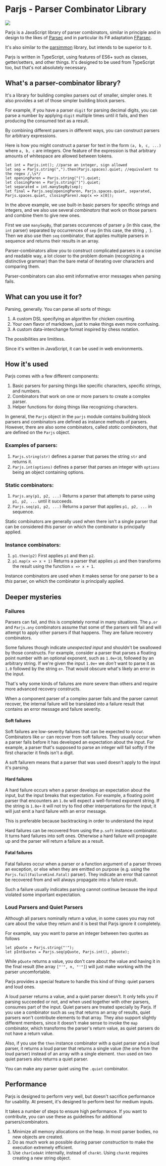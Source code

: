 # Parjs - Parser Combinator Library
<img src="https://travis-ci.org/GregRos/parjs.svg?branch=master"/>


Parjs is a JavaScript library of parser combinators, similar in principle and in design to the likes of [Parsec](https://wiki.haskell.org/Parsec) and in particular its F# adaptation [FParsec](http://www.quanttec.com/fparsec/).

It's also similar to the [parsimmon](https://github.com/jneen/parsimmon) library, but intends to be superior to it.

Parjs is written in TypeScript, using features of ES6+ such as classes, getter/setters, and other things. It's designed to be used from TypeScript too, but that's not absolutely necessary.

## What's a parser-combinator library?
It's a library for building complex parsers out of smaller, simpler ones. It also provides a set of those simpler building block parsers.

For example, if you have a parser `digit` for parsing decimal digits, you can parse a number by applying `digit` multiple times until it fails, and then producing the consumed text as a result. 

By combining different parsers in different ways, you can construct parsers for arbitrary expressions. 

Here is how you might construct a parser for text in the form `(a, b, c, ...)` where `a, b, c` are integers. One feature of the expression is that arbitrary amounts of whitespace are allowed between tokens.

	let int = Parjs.int(); //parse an integer, sign allowed
	let sep = Parjs.string(",").then(Parjs.spaces).quiet; //equivalent to the regex /,\s*/
	let openingParen = Parjs.string("(").quiet;
	let closingParen = Parjs.string(")").quiet;
	let separated = int.manySepBy(sep);
	let final = Parjs.seq(openingParen, Parjs.spaces.quiet, separated, Parjs.spaces.quiet, closingParen).map(x => x[0]);
	
In the above example, we use built-in basic parsers for specific strings and integers, and we also use several *combinators* that work on those parsers and combine them to give new ones.

First we use `manySepBy`, that parses occurences of parser `p` (in this case, the `int` parser) separated by occurrences of `sep` (in this case, the string `, `). Then we also use then `seq` combinator, that applies multiple parsers in sequence and returns their results in an array.

Parser-combinators allow you to construct complicated parsers in a concise and readable way, a lot closer to the problem domain (recognizing a distinctive grammar) than the bare metal of iterating over characters and comparing them.

Parser-combinators can also emit informative error messages when parsing fails.

## What can you use it for?
Parsing, generally. You can parse all sorts of things:

1. A custom DSL specifying an algorithm for chicken counting.
2. Your own flavor of markdown, just to make things even more confusing.
3. A custom data-interchange format inspired by chess notation.

The possibilities are limitless.

Since it's written in JavaScript, it can be used in web environments.

## How it's used
Parjs comes with a few different components:

1. Basic parsers for parsing things like specific characters, specific strings, and numbers.
2. Combinators that work on one or more parsers to create a complex parser.
3. Helper functions for doing things like recognizing characters.

In general, the `Parjs` object in the `parjs` module contains builidng block parsers and combinators are defined as instance methods of parsers. However, there are also some combinators, called *static combinators*, that are defined on the `Parjs` object.

### Examples of parsers:

1. `Parjs.string(str)` defines a parser that parses the string `str` and returns it.
2. `Parjs.int(options)` defines a parser that parses an integer with `options` being an object containing options.

### Static combinators:
1. `Parjs.any(p1, p2, ...)` Returns a parser that attempts to parse using `p1, p2, ...` until it succeeds.
2. `Parjs.seq(p1, p2, ...)` Returns a parser that applies `p1, p2, ...` in sequence.

Static combinators are generally used when there isn't a single parser that can be considered *this* parser on which the combinator is principally applied.

### Instance combinators:
1. `p1.then(p2)` First applies `p1` and then `p2`.
2. `p1.map(x => x + 1)` Returns a parser that applies `p1` and then transforms the result using the function `x => x + 1`.

Instance combinators are used when it makes sense for one parser to be a *this* parser, on which the combinator is principally applied.

## Deeper mysteries

### Failures
Parsers can fail, and this is completely normal in many situations. The `p.or` and `Parjs.any` combinators assume that some of the parsers will fail and will attempt to apply other parsers if that happens. They are failure recovery combinators.

Some failures though indicate *unexpected input* and shouldn't be swallowed by those constructs. For example, consider a parser that parses a floating point number with an optional exponent, such as `1.0e+10`, followed by an arbitrary string. If we're given the input `1.0e+` we *don't* want to parse it as `1.0` followed by the string `e+`. That would obscure what's likely an error in the input.

That's why some kinds of failures are more severe than others and require more advanced recovery constructs.

When a component parser of a complex parser fails and the parser cannot recover, the internal failure will be translated into a failure result that contains an error message and failure severity.

#### Soft failures
Soft failures are low-severity failures that can be expected to occur. Combinators like `or` can recover from soft failures. They usually occur when a parser fails before it has developed an expectation about the input. For example, a parser that's supposed to parse an integer will fail softly if the first character it finds isn't a digit.

A soft failurem means that a parser that was used doesn't apply to the input it's parsing.

#### Hard failures
A hard failure occurs when a parser develops an expectation about the input, but the input breaks that expectation. For example, a floating point parser that encounters an `1.0e` will expect a well-formed exponent string. If the string is `1.0e+` it will not try to find other interpertations for the input; it will just emit a hard failure with an error message.

This is preferable because backtracking in order to understand the input 

Hard failures can be recovered from using the `p.soft` instance combinator. It turns hard failures into soft ones. Otherwise a hard failure will propagate up and the parser will return a failure as a result.

#### Fatal failures
Fatal failures occur when a parser or a function argument of a parser throws an exception, or else when they are emitted on purpose (e.g. using the `Parjs.fail(FailureKind.Fatal)` parser). They indicate an error that cannot be recovered from and will always propagate into a failure result.

Such a failure usually indicates parsing cannot continue because the input violated some important expectation.

### Loud Parsers and Quiet Parsers
Although all parsers nominally return a value, in some cases you may not care about the value they return and it is best that Parjs ignore it completely.

For example, say you want to parse an integer between two quotes as follows

	let pQuote = Parjs.string("'");
	let pIntQuotes = Parjs.seq(pQuote, Parjs.int(), pQuote);

While `pQuote` returns a value, you don't care about the value and having it in the final result (the array `["'", n, "'"]`) will just make working with the parser uncomfortable.

Parjs provides a special feature to handle this kind of thing: quiet parsers and loud ones.

A loud parser returns a value, and a quiet parser doesn't. It only tells you if parsing succeeded or not, and when used together with other parsers, consumes part of the input. Quiet parsers are treated specially by Parjs. If you use a combinator such as `seq` that returns an array of results, quiet parsers won't contribute elements to that array. They also support slightly different members, since it doesn't make sense to invoke the `map` combinator, which transforms the parser's return value, as quiet parsers do not have a return value.

Also, if you use the `then` instance combinator with a quiet parser and a loud parser, it returns a loud parser that returns a single value (the one from the loud parser) instead of an array with a single element. `then` used on two quiet parsers also returns a quiet parser.

You can make any parser quiet using the `.quiet` combinator.

## Performance
Parjs is designed to perform very well, but doesn't sacrifice performance for usability. At present, it's designed to perform best for medium inputs.

It takes a number of steps to ensure high performance. If you want to contribute, you can use these as guidelines for additional parsers/combinators.

1. Minimize all memory allocations on the heap. In most parser bodies, no new objects are created.
2. Do as much work as possible during parser *construction* to make the execution extremely efficient.
3. Use `charCodeAt` internally, instead of `charAt`. Using `charAt` requires creating a new string object.